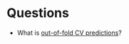 # Questions

* What is [out-of-fold CV predictions](http://blog.kaggle.com/2016/03/17/airbnb-new-user-bookings-winners-interview-2nd-place-keiichi-kuroyanagi-keiku/)?

